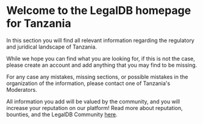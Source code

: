<!-- TITLE: Tanzania -->
<!-- SUBTITLE: Welcome to the legalDB home of Tanzania -->

# Welcome to the LegalDB homepage for Tanzania

In this section you will find all relevant information regarding the regulatory and juridical landscape of Tanzania.

While we hope you can find what you are looking for, if this is not the case, please create an account and add anything that you may find to be missing.

For any case any mistakes, missing sections, or possible mistakes in the organization of the information, please contact one of Tanzania's Moderators.

All information you add will be valued by the community, and you will increase your reputation on our platform! Read more about reputation, bounties, and the LegalDB Community [here](http://legaldb.herokuapp.com/legaldb/community).
